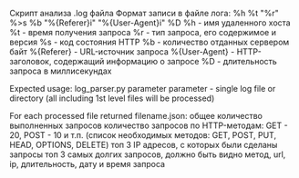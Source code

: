 Cкрипт анализа .log файла
Формат записи в файле лога:
%h %t "%r" %>s %b "%{Referer}i" "%{User-Agent}i" %D
%h - имя удаленного хоста
%t - время получения запроса
%r - тип запроса, его содержимое и версия
%s - код состояния HTTP
%b - количество отданных сервером байт
%{Referer} - URL-источник запроса
%{User-Agent} - HTTP-заголовок, содержащий информацию о запросе
%D - длительность запроса в миллисекундах


Expected usage: log_parser.py parameter
    parameter - single log file or directory (all including 1st level files will be processed)

For each processed file returned filename.json:
    общее количество выполненных запросов
    количество запросов по HTTP-методам: GET - 20, POST - 10 и т.п. (список необходимых методов: GET, POST, PUT, HEAD, OPTIONS, DELETE)
    топ 3 IP адресов, с которых были сделаны запросы
    топ 3 самых долгих запросов, должно быть видно метод, url, ip, длительность, дату и время запроса